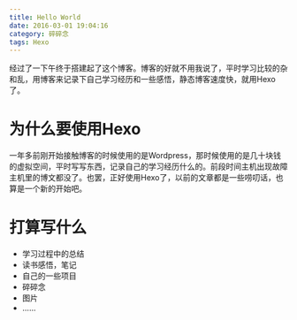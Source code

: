 ```yaml
---
title: Hello World
date: 2016-03-01 19:04:16
category: 碎碎念
tags: Hexo
---
```

经过了一下午终于搭建起了这个博客。博客的好就不用我说了，平时学习比较的杂和乱，用博客来记录下自己学习经历和一些感悟，静态博客速度快，就用Hexo了。
# 为什么要使用Hexo
一年多前刚开始接触博客的时候使用的是Wordpress，那时候使用的是几十块钱的虚拟空间，平时写写东西，记录自己的学习经历什么的。前段时间主机出现故障主机里的博文都没了。也罢，正好使用Hexo了，以前的文章都是一些唠叨话，也算是一个新的开始吧。

# 打算写什么
* 学习过程中的总结
* 读书感悟，笔记
* 自己的一些项目
* 碎碎念
* 图片
* ......